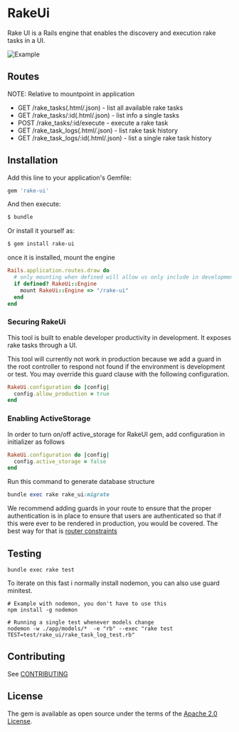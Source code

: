 # RakeUi
Rake UI is a Rails engine that enables the discovery and execution rake tasks in a UI.

![Example](./README_example.gif)

## Routes

NOTE: Relative to mountpoint in application

 - GET /rake_tasks(.html/.json) - list all available rake tasks
 - GET /rake_tasks/:id(.html/.json) - list info a single tasks
 - POST /rake_tasks/:id/execute - execute a rake task
 - GET /rake_task_logs(.html/.json) - list rake task history
 - GET /rake_task_logs/:id(.html/.json) - list a single rake task history

## Installation
Add this line to your application's Gemfile:

```ruby
gem 'rake-ui'
```

And then execute:
```bash
$ bundle
```

Or install it yourself as:
```bash
$ gem install rake-ui
```

once it is installed, mount the engine
```rb
Rails.application.routes.draw do
  # only mounting when defined will allow us only include in development/test
  if defined? RakeUi::Engine
    mount RakeUi::Engine => "/rake-ui"
  end
end
```

### Securing RakeUi

This tool is built to enable developer productivity in development.  It exposes rake tasks through a UI.

This tool will currently not work in production because we add a guard in the root controller to respond not found if the environment is development or test. You may override this guard clause with the following configuration.

```rb
RakeUi.configuration do |config|
  config.allow_production = true
end
```

### Enabling ActiveStorage
In order  to turn on/off active_storage for RakeUI gem, add configuration in initializer as follows

```rb
RakeUi.configuration do |config|
  config.active_storage = false
end
```
Run this command to generate database structure
```rb
bundle exec rake rake_ui:migrate
```

We recommend adding guards in your route to ensure that the proper authentication is in place to ensure that users are authenticated so that if this were ever to be rendered in production, you would be covered.  The best way for that is [router constraints](https://guides.rubyonrails.org/routing.html#specifying-constraints)

## Testing

`bundle exec rake test`

To iterate on this fast i normally install nodemon, you can also use guard minitest.

```
# Example with nodemon, you don't have to use this
npm install -g nodemon

# Running a single test whenever models change
nodemon -w ./app/models/*  -e "rb" --exec "rake test TEST=test/rake_ui/rake_task_log_test.rb"
```

## Contributing
See [CONTRIBUTING](./CONTRIBUTING.md)

## License
The gem is available as open source under the terms of the [Apache 2.0 License](./LICENSE).
